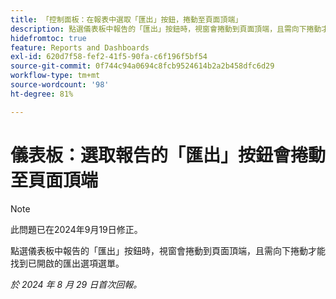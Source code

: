 ```yaml
---
title: 「控制面板：在報表中選取「匯出」按鈕，捲動至頁面頂端」
description: 點選儀表板中報告的「匯出」按鈕時，視窗會捲動到頁面頂端，且需向下捲動才能找到已開啟的匯出選項選單。
hidefromtoc: true
feature: Reports and Dashboards
exl-id: 620d7f58-fef2-41f5-90fa-c6f196f5bf54
source-git-commit: 0f744c94a0694c8fcb9524614b2a2b458dfc6d29
workflow-type: tm+mt
source-wordcount: '98'
ht-degree: 81%

---
```


# 儀表板：選取報告的「匯出」按鈕會捲動至頁面頂端

>[!NOTE]
>
>此問題已在2024年9月19日修正。

點選儀表板中報告的「匯出」按鈕時，視窗會捲動到頁面頂端，且需向下捲動才能找到已開啟的匯出選項選單。

_於 2024 年 8 月 29 日首次回報。_
